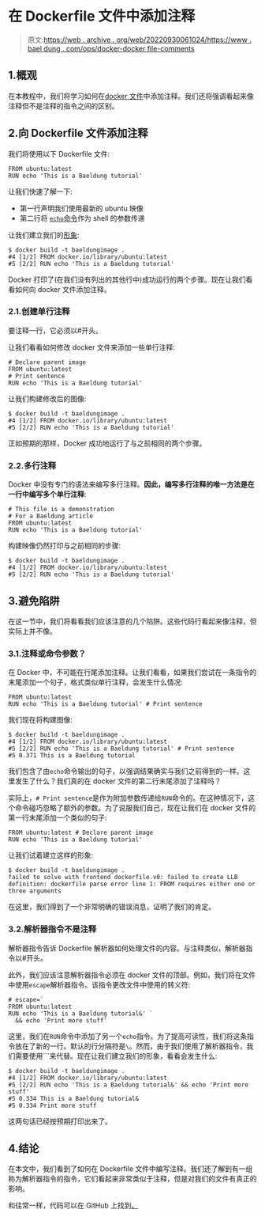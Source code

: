 # 在 Dockerfile 文件中添加注释

> 原文:[https://web . archive . org/web/20220930061024/https://www . bael dung . com/ops/docker-docker file-comments](https://web.archive.org/web/20220930061024/https://www.baeldung.com/ops/docker-dockerfile-comments)

## 1.概观

在本教程中，我们将学习如何在[docker 文件](/web/20221110103941/https://www.baeldung.com/ops/docker-compose#2-building-an-image)中添加注释。我们还将强调看起来像注释但不是注释的指令之间的区别。

## 2.向 Dockerfile 文件添加注释

我们将使用以下 Dockerfile 文件:

```
FROM ubuntu:latest
RUN echo 'This is a Baeldung tutorial'
```

让我们快速了解一下:

*   第一行声明我们使用最新的 ubuntu 映像
*   第二行将 [`echo`命令](/web/20221110103941/https://www.baeldung.com/linux/echo-command)作为 shell 的参数传递

让我们建立我们的[形象](https://web.archive.org/web/20221110103941/https://baeldung-cn.com/ops/docker-images-vs-containers):

```
$ docker build -t baeldungimage .
#4 [1/2] FROM docker.io/library/ubuntu:latest
#5 [2/2] RUN echo 'This is a Baeldung tutorial'
```

Docker 打印了(在我们没有列出的其他行中)成功运行的两个步骤。现在让我们看看如何向 docker 文件添加注释。

### 2.1.创建单行注释

要注释一行，它必须以#开头。

让我们看看如何修改 docker 文件来添加一些单行注释:

```
# Declare parent image
FROM ubuntu:latest
# Print sentence
RUN echo 'This is a Baeldung tutorial'
```

让我们构建修改后的图像:

```
$ docker build -t baeldungimage .
#4 [1/2] FROM docker.io/library/ubuntu:latest
#5 [2/2] RUN echo 'This is a Baeldung tutorial'
```

正如预期的那样，Docker 成功地运行了与之前相同的两个步骤。

### 2.2.多行注释

Docker 中没有专门的语法来编写多行注释。**因此，编写多行注释的唯一方法是在一行中编写多个单行注释**:

```
# This file is a demonstration
# For a Baeldung article
FROM ubuntu:latest
RUN echo 'This is a Baeldung tutorial'
```

构建映像仍然打印与之前相同的步骤:

```
$ docker build -t baeldungimage .
#4 [1/2] FROM docker.io/library/ubuntu:latest
#5 [2/2] RUN echo 'This is a Baeldung tutorial'
```

## 3.避免陷阱

在这一节中，我们将看看我们应该注意的几个陷阱。这些代码行看起来像注释，但实际上并不像。

### 3.1.注释或命令参数？

在 Docker 中，不可能在行尾添加注释。让我们看看，如果我们尝试在一条指令的末尾添加一个句子，格式类似单行注释，会发生什么情况:

```
FROM ubuntu:latest
RUN echo 'This is a Baeldung tutorial' # Print sentence
```

我们现在将构建图像:

```
$ docker build -t baeldungimage .
#4 [1/2] FROM docker.io/library/ubuntu:latest
#5 [2/2] RUN echo 'This is a Baeldung tutorial' # Print sentence
#5 0.371 This is a Baeldung tutorial
```

我们包含了由`echo`命令输出的句子，以强调结果确实与我们之前得到的一样。这里发生了什么？我们真的在 docker 文件的第二行末尾添加了注释吗？

实际上，`# Print sentence`是作为附加参数传递给`RUN`命令的。在这种情况下，这个命令碰巧忽略了额外的参数。为了说服我们自己，现在让我们在 docker 文件的第一行末尾添加一个类似的句子:

```
FROM ubuntu:latest # Declare parent image
RUN echo 'This is a Baeldung tutorial'
```

让我们试着建立这样的形象:

```
$ docker build -t baeldungimage .
failed to solve with frontend dockerfile.v0: failed to create LLB definition: dockerfile parse error line 1: FROM requires either one or three arguments
```

在这里，我们得到了一个非常明确的错误消息，证明了我们的肯定。

### 3.2.解析器指令不是注释

解析器指令告诉 Dockerfile 解析器如何处理文件的内容。与注释类似，解析器指令以#开头。

此外，我们应该注意解析器指令必须在 docker 文件的顶部。例如，我们将在文件中使用`escape`解析器指令。该指令更改文件中使用的转义符:

```
# escape=`
FROM ubuntu:latest
RUN echo 'This is a Baeldung tutorial&' `
  && echo 'Print more stuff'
```

这里，我们在`RUN`命令中添加了另一个`echo`指令。为了提高可读性，我们将这条指令放在了新的一行。默认的行分隔符是`\`。然而，由于我们使用了解析器指令，我们需要使用```来代替。现在让我们建立我们的形象，看看会发生什么:

```
$ docker build -t baeldungimage .
#4 [1/2] FROM docker.io/library/ubuntu:latest
#5 [2/2] RUN echo 'This is a Baeldung tutorial&' && echo 'Print more stuff'
#5 0.334 This is a Baeldung tutorial&
#5 0.334 Print more stuff 
```

这两句话已经按预期打印出来了。

## 4.结论

在本文中，我们看到了如何在 Dockerfile 文件中编写注释。我们还了解到有一组称为解析器指令的指令，它们看起来非常类似于注释，但是对我们的文件有真正的影响。

和往常一样，代码可以在 GitHub 上找到[。](https://web.archive.org/web/20221110103941/https://github.com/eugenp/tutorials/tree/master/docker-modules/docker-images)
